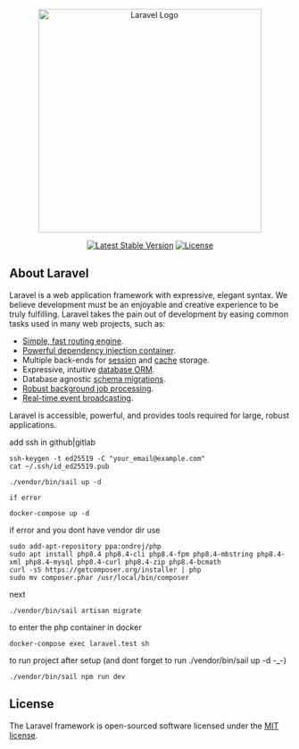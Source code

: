 <p align="center"><a href="https://laravel.com" target="_blank"><img src="https://raw.githubusercontent.com/laravel/art/master/logo-lockup/5%20SVG/2%20CMYK/1%20Full%20Color/laravel-logolockup-cmyk-red.svg" width="400" alt="Laravel Logo"></a></p>

<p align="center">
<a href="https://packagist.org/packages/laravel/framework"><img src="https://img.shields.io/packagist/v/laravel/framework" alt="Latest Stable Version"></a>
<a href="https://packagist.org/packages/laravel/framework"><img src="https://img.shields.io/packagist/l/laravel/framework" alt="License"></a>
</p>

## About Laravel

Laravel is a web application framework with expressive, elegant syntax. We believe development must be an enjoyable and creative experience to be truly fulfilling. Laravel takes the pain out of development by easing common tasks used in many web projects, such as:

- [Simple, fast routing engine](https://laravel.com/docs/routing).
- [Powerful dependency injection container](https://laravel.com/docs/container).
- Multiple back-ends for [session](https://laravel.com/docs/session) and [cache](https://laravel.com/docs/cache) storage.
- Expressive, intuitive [database ORM](https://laravel.com/docs/eloquent).
- Database agnostic [schema migrations](https://laravel.com/docs/migrations).
- [Robust background job processing](https://laravel.com/docs/queues).
- [Real-time event broadcasting](https://laravel.com/docs/broadcasting).

Laravel is accessible, powerful, and provides tools required for large, robust applications.

add ssh in github|gitlab
```
ssh-keygen -t ed25519 -C "your_email@example.com"
cat ~/.ssh/id_ed25519.pub
```

```
./vendor/bin/sail up -d

if error 

docker-compose up -d
```

if error and you dont have vendor dir use 

```
sudo add-apt-repository ppa:ondrej/php
sudo apt install php8.4 php8.4-cli php8.4-fpm php8.4-mbstring php8.4-xml php8.4-mysql php8.4-curl php8.4-zip php8.4-bcmath
curl -sS https://getcomposer.org/installer | php
sudo mv composer.phar /usr/local/bin/composer
```

next 

```
./vendor/bin/sail artisan migrate
```

to enter the php container in docker

```
docker-compose exec laravel.test sh
```

to run project after setup (and dont forget to run ./vendor/bin/sail up -d -_-)

```
./vendor/bin/sail npm run dev
``` 

## License

The Laravel framework is open-sourced software licensed under the [MIT license](https://opensource.org/licenses/MIT).
